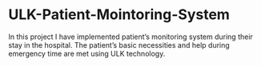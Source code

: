 # ULK-Patient-Mointoring-System
In this project I have implemented patient’s monitoring system during their stay in the hospital. The patient’s basic necessities and help during emergency time are met using ULK technology.

